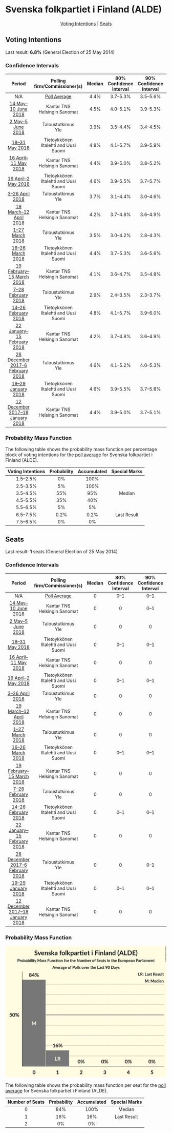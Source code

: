 # Svenska folkpartiet i Finland (ALDE)

<p align="center"><a href="#voting-intentions">Voting Intentions</a> | <a href="#seats">Seats</a></p>

## Voting Intentions

Last result: **6.8%** (General Election of 25 May 2014)

### Confidence Intervals

| Period     | Polling firm/Commissioner(s) | Median | 80% Confidence Interval | 90% Confidence Interval | 95% Confidence Interval | 99% Confidence Interval |
|:----------:|:----------------:|:-----------:|:-----------------------:|:-----------------------:|:-----------------------:|:-----------------------:|
| N/A | [Poll Average](average.html) | 4.4% | 3.7–5.3% | 3.5–5.6% | 3.4–5.8% | 3.2–6.3% |
| [14 May–10 June 2018](2018-06-10-KantarTNS.html) | Kantar TNS <br> Helsingin Sanomat | 4.5% | 4.0–5.1% | 3.9–5.3% | 3.7–5.4% | 3.5–5.7% |
| [2 May–5 June 2018](2018-06-05-Taloustutkimus.html) | Taloustutkimus <br> Yle | 3.9% | 3.5–4.4% | 3.4–4.5% | 3.3–4.6% | 3.1–4.8% |
| [18–31 May 2018](2018-05-31-Tietoykkönen.html) | Tietoykkönen <br> Iltalehti and Uusi Suomi | 4.8% | 4.1–5.7% | 3.9–5.9% | 3.7–6.2% | 3.4–6.6% |
| [16 April–11 May 2018](2018-05-11-KantarTNS.html) | Kantar TNS <br> Helsingin Sanomat | 4.4% | 3.9–5.0% | 3.8–5.2% | 3.6–5.3% | 3.4–5.6% |
| [19 April–2 May 2018](2018-05-02-Tietoykkönen.html) | Tietoykkönen <br> Iltalehti and Uusi Suomi | 4.6% | 3.9–5.5% | 3.7–5.7% | 3.5–5.9% | 3.2–6.4% |
| [3–26 April 2018](2018-04-26-Taloustutkimus.html) | Taloustutkimus <br> Yle | 3.7% | 3.1–4.4% | 3.0–4.6% | 2.9–4.7% | 2.6–5.1% |
| [19 March–12 April 2018](2018-04-12-KantarTNS.html) | Kantar TNS <br> Helsingin Sanomat | 4.2% | 3.7–4.8% | 3.6–4.9% | 3.5–5.1% | 3.2–5.4% |
| [1–27 March 2018](2018-03-27-Taloustutkimus.html) | Taloustutkimus <br> Yle | 3.5% | 3.0–4.2% | 2.8–4.3% | 2.7–4.5% | 2.5–4.9% |
| [16–26 March 2018](2018-03-26-Tietoykkönen.html) | Tietoykkönen <br> Iltalehti and Uusi Suomi | 4.4% | 3.7–5.3% | 3.6–5.6% | 3.4–5.8% | 3.1–6.2% |
| [19 February–15 March 2018](2018-03-15-KantarTNS.html) | Kantar TNS <br> Helsingin Sanomat | 4.1% | 3.6–4.7% | 3.5–4.8% | 3.4–5.0% | 3.2–5.3% |
| [7–28 February 2018](2018-02-28-Taloustutkimus.html) | Taloustutkimus <br> Yle | 2.9% | 2.4–3.5% | 2.3–3.7% | 2.2–3.8% | 2.0–4.1% |
| [14–26 February 2018](2018-02-26-Tietoykkönen.html) | Tietoykkönen <br> Iltalehti and Uusi Suomi | 4.8% | 4.1–5.7% | 3.9–6.0% | 3.7–6.2% | 3.4–6.7% |
| [22 January–15 February 2018](2018-02-15-KantarTNS.html) | Kantar TNS <br> Helsingin Sanomat | 4.2% | 3.7–4.8% | 3.6–4.9% | 3.5–5.1% | 3.2–5.4% |
| [28 December 2017–6 February 2018](2018-02-06-Taloustutkimus.html) | Taloustutkimus <br> Yle | 4.6% | 4.1–5.2% | 4.0–5.3% | 3.9–5.4% | 3.6–5.7% |
| [19–29 January 2018](2018-01-29-Tietoykkönen.html) | Tietoykkönen <br> Iltalehti and Uusi Suomi | 4.6% | 3.9–5.5% | 3.7–5.8% | 3.6–6.0% | 3.3–6.4% |
| [12 December 2017–18 January 2018](2018-01-18-KantarTNS.html) | Kantar TNS <br> Helsingin Sanomat | 4.4% | 3.9–5.0% | 3.7–5.1% | 3.6–5.3% | 3.4–5.6% |

### Probability Mass Function

The following table shows the probability mass function per percentage block of voting intentions for the [poll average](average.html) for Svenska folkpartiet i Finland (ALDE).

| Voting Intentions | Probability | Accumulated | Special Marks |
|:-----------------:|:-----------:|:-----------:|:-------------:|
| 1.5–2.5% | 0% | 100% |  |
| 2.5–3.5% | 5% | 100% |  |
| 3.5–4.5% | 55% | 95% | Median |
| 4.5–5.5% | 35% | 40% |  |
| 5.5–6.5% | 5% | 5% |  |
| 6.5–7.5% | 0.2% | 0.2% | Last Result |
| 7.5–8.5% | 0% | 0% |  |


## Seats

Last result: **1** seats (General Election of 25 May 2014)

### Confidence Intervals

| Period     | Polling firm/Commissioner(s) | Median | 80% Confidence Interval | 90% Confidence Interval | 95% Confidence Interval | 99% Confidence Interval |
|:----------:|:----------------:|:------:|:-----------------------:|:-----------------------:|:-----------------------:|:-----------------------:|
| N/A | [Poll Average](average.html) | 0 | 0–1 | 0–1 | 0–1 | 0–1 |
| [14 May–10 June 2018](2018-06-10-KantarTNS.html) | Kantar TNS <br> Helsingin Sanomat | 0 | 0 | 0–1 | 0–1 | 0–1 |
| [2 May–5 June 2018](2018-06-05-Taloustutkimus.html) | Taloustutkimus <br> Yle | 0 | 0 | 0 | 0 | 0 |
| [18–31 May 2018](2018-05-31-Tietoykkönen.html) | Tietoykkönen <br> Iltalehti and Uusi Suomi | 0 | 0–1 | 0–1 | 0–1 | 0–1 |
| [16 April–11 May 2018](2018-05-11-KantarTNS.html) | Kantar TNS <br> Helsingin Sanomat | 0 | 0 | 0 | 0–1 | 0–1 |
| [19 April–2 May 2018](2018-05-02-Tietoykkönen.html) | Tietoykkönen <br> Iltalehti and Uusi Suomi | 0 | 0–1 | 0–1 | 0–1 | 0–1 |
| [3–26 April 2018](2018-04-26-Taloustutkimus.html) | Taloustutkimus <br> Yle | 0 | 0 | 0 | 0 | 0 |
| [19 March–12 April 2018](2018-04-12-KantarTNS.html) | Kantar TNS <br> Helsingin Sanomat | 0 | 0 | 0 | 0 | 0–1 |
| [1–27 March 2018](2018-03-27-Taloustutkimus.html) | Taloustutkimus <br> Yle | 0 | 0 | 0 | 0 | 0 |
| [16–26 March 2018](2018-03-26-Tietoykkönen.html) | Tietoykkönen <br> Iltalehti and Uusi Suomi | 0 | 0–1 | 0–1 | 0–1 | 0–1 |
| [19 February–15 March 2018](2018-03-15-KantarTNS.html) | Kantar TNS <br> Helsingin Sanomat | 0 | 0 | 0 | 0 | 0–1 |
| [7–28 February 2018](2018-02-28-Taloustutkimus.html) | Taloustutkimus <br> Yle | 0 | 0 | 0 | 0 | 0 |
| [14–26 February 2018](2018-02-26-Tietoykkönen.html) | Tietoykkönen <br> Iltalehti and Uusi Suomi | 0 | 0–1 | 0–1 | 0–1 | 0–1 |
| [22 January–15 February 2018](2018-02-15-KantarTNS.html) | Kantar TNS <br> Helsingin Sanomat | 0 | 0 | 0 | 0 | 0–1 |
| [28 December 2017–6 February 2018](2018-02-06-Taloustutkimus.html) | Taloustutkimus <br> Yle | 0 | 0 | 0–1 | 0–1 | 0–1 |
| [19–29 January 2018](2018-01-29-Tietoykkönen.html) | Tietoykkönen <br> Iltalehti and Uusi Suomi | 0 | 0–1 | 0–1 | 0–1 | 0–1 |
| [12 December 2017–18 January 2018](2018-01-18-KantarTNS.html) | Kantar TNS <br> Helsingin Sanomat | 0 | 0 | 0 | 0–1 | 0–1 |

### Probability Mass Function

![Graph with seats probability mass function not yet produced](average-seats-pmf-svenskafolkpartietifinlandalde.png "Seats Probability Mass Function")

The following table shows the probability mass function per seat for the [poll average](average.html) for Svenska folkpartiet i Finland (ALDE).

| Number of Seats | Probability | Accumulated | Special Marks |
|:---------------:|:-----------:|:-----------:|:-------------:|
| 0 | 84% | 100% | Median |
| 1 | 16% | 16% | Last Result |
| 2 | 0% | 0% |  |


